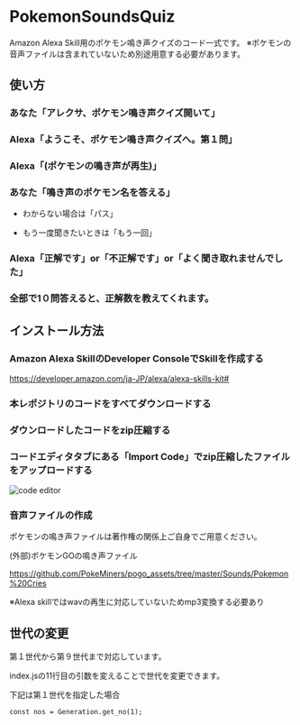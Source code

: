 # PokemonSoundsQuiz
Amazon Alexa Skill用のポケモン鳴き声クイズのコード一式です。
※ポケモンの音声ファイルは含まれていないため別途用意する必要があります。

## 使い方
### あなた「アレクサ、ポケモン鳴き声クイズ開いて」
### Alexa「ようこそ、ポケモン鳴き声クイズへ。第１問」
### Alexa「(ポケモンの鳴き声が再生)」
### あなた「鳴き声のポケモン名を答える」
- わからない場合は「パス」

- もう一度聞きたいときは「もう一回」
### Alexa「正解です」or「不正解です」or「よく聞き取れませんでした」
### 全部で1０問答えると、正解数を教えてくれます。 

## インストール方法
### Amazon Alexa SkillのDeveloper ConsoleでSkillを作成する
https://developer.amazon.com/ja-JP/alexa/alexa-skills-kit#

### 本レポジトリのコードをすべてダウンロードする

### ダウンロードしたコードをzip圧縮する

### コードエディタタブにある「Import Code」でzip圧縮したファイルをアップロードする
![code editor](https://github.com/Eito-H/PokemonSoundsQuiz/assets/114639781/a04f2595-b3b0-4a7d-8ed9-046c38d4455f)

### 音声ファイルの作成
ポケモンの鳴き声ファイルは著作権の関係上ご自身でご用意ください。


(外部)ポケモンGOの鳴き声ファイル

https://github.com/PokeMiners/pogo_assets/tree/master/Sounds/Pokemon%20Cries

※Alexa skillではwavの再生に対応していないためmp3変換する必要あり

## 世代の変更
第１世代から第９世代まで対応しています。

index.jsの11行目の引数を変えることで世代を変更できます。

下記は第１世代を指定した場合

``const nos = Generation.get_no(1);``
